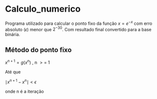 # Calculo_numerico

Programa utilizado para calcular o ponto fixo da função $x = e ^{-x}$ com erro absoluto ($\epsilon$) menor que $2^{-30}$. Com resultado final convertido para a base binária.

## Método do ponto fixo

$x^{n+1} = g(x^n)$ , n $>=$ 1

Até que

$\mid {x^{n+1} - x^{n}} \mid <\epsilon$


onde n é a iteração
